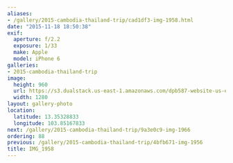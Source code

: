 ```yaml
---
aliases:
- /gallery/2015-cambodia-thailand-trip/cad1df3-img-1958.html
date: "2015-11-18 18:50:38"
exif:
  aperture: f/2.2
  exposure: 1/33
  make: Apple
  model: iPhone 6
galleries:
- 2015-cambodia-thailand-trip
image:
  height: 960
  url: https://s3.dualstack.us-east-1.amazonaws.com/dpb587-website-us-east-1/asset/gallery/2015-cambodia-thailand-trip/cad1df3-img-1958~1280.jpg
  width: 1280
layout: gallery-photo
location:
  latitude: 13.35328833
  longitude: 103.85167833
next: /gallery/2015-cambodia-thailand-trip/9a3e0c9-img-1966
ordering: 88
previous: /gallery/2015-cambodia-thailand-trip/4bfb671-img-1956
title: IMG_1958
---
```

